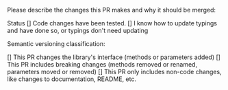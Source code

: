 Please describe the changes this PR makes and why it should be merged:

Status
[] Code changes have been tested.
[] I know how to update typings and have done so, or typings don't need updating

Semantic versioning classification:

[] This PR changes the library's interface (methods or parameters added)
[] This PR includes breaking changes (methods removed or renamed, parameters moved or removed)
[] This PR only includes non-code changes, like changes to documentation, README, etc.